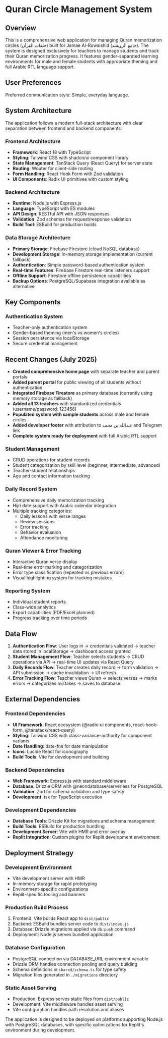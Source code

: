 # Quran Circle Management System

## Overview

This is a comprehensive web application for managing Quran memorization circles (حلقات القرآن) built for Jamae Al-Ruwaishid (جامع الرويشد). The system is designed exclusively for teachers to manage students and track their Quran memorization progress. It features gender-separated learning environments for male and female students with appropriate theming and full Arabic RTL language support.

## User Preferences

Preferred communication style: Simple, everyday language.

## System Architecture

The application follows a modern full-stack architecture with clear separation between frontend and backend components:

### Frontend Architecture
- **Framework**: React 18 with TypeScript
- **Styling**: Tailwind CSS with shadcn/ui component library
- **State Management**: TanStack Query (React Query) for server state
- **Routing**: Wouter for client-side routing
- **Form Handling**: React Hook Form with Zod validation
- **UI Components**: Radix UI primitives with custom styling

### Backend Architecture
- **Runtime**: Node.js with Express.js
- **Language**: TypeScript with ES modules
- **API Design**: RESTful API with JSON responses
- **Validation**: Zod schemas for request/response validation
- **Build Tool**: ESBuild for production builds

### Data Storage Architecture
- **Primary Storage**: Firebase Firestore (cloud NoSQL database)
- **Development Storage**: In-memory storage implementation (current fallback)
- **Authentication**: Simple password-based authentication system
- **Real-time Features**: Firebase Firestore real-time listeners support
- **Offline Support**: Firestore offline persistence capabilities
- **Backup Options**: PostgreSQL/Supabase integration available as alternative

## Key Components

### Authentication System
- Teacher-only authentication system
- Gender-based theming (men's vs women's circles)
- Session persistence via localStorage
- Secure credential management

## Recent Changes (July 2025)
- **Created comprehensive home page** with separate teacher and parent portals
- **Added parent portal** for public viewing of all students without authentication  
- **Integrated Firebase Firestore** as primary database (currently using memory storage as fallback)
- **Added all 13 teachers** with standardized credentials (username/password: 123456)
- **Populated system with sample students** across male and female circles
- **Added developer footer** with attribution to عبدالله بن محمد and Telegram link
- **Complete system ready for deployment** with full Arabic RTL support

### Student Management
- CRUD operations for student records
- Student categorization by skill level (beginner, intermediate, advanced)
- Teacher-student relationships
- Age and contact information tracking

### Daily Record System
- Comprehensive daily memorization tracking
- Hijri date support with Arabic calendar integration
- Multiple tracking categories:
  - Daily lessons with verse ranges
  - Review sessions
  - Error tracking
  - Behavior evaluation
  - Attendance monitoring

### Quran Viewer & Error Tracking
- Interactive Quran verse display
- Real-time error marking and categorization
- Error type classification (repeated vs previous errors)
- Visual highlighting system for tracking mistakes

### Reporting System
- Individual student reports
- Class-wide analytics
- Export capabilities (PDF/Excel planned)
- Progress tracking over time periods

## Data Flow

1. **Authentication Flow**: User logs in → credentials validated → teacher data stored in localStorage → dashboard access granted
2. **Student Management Flow**: Teacher selects students → CRUD operations via API → real-time UI updates via React Query
3. **Daily Records Flow**: Teacher creates daily record → form validation → API submission → cache invalidation → UI refresh
4. **Error Tracking Flow**: Teacher views Quran → selects verses → marks errors → categorizes mistakes → saves to database

## External Dependencies

### Frontend Dependencies
- **UI Framework**: React ecosystem (@radix-ui components, react-hook-form, @tanstack/react-query)
- **Styling**: Tailwind CSS with class-variance-authority for component variants
- **Date Handling**: date-fns for date manipulation
- **Icons**: Lucide React for iconography
- **Build Tools**: Vite for development and building

### Backend Dependencies
- **Web Framework**: Express.js with standard middleware
- **Database**: Drizzle ORM with @neondatabase/serverless for PostgreSQL
- **Validation**: Zod for schema validation and type safety
- **Development**: tsx for TypeScript execution

### Development Dependencies
- **Database Tools**: Drizzle Kit for migrations and schema management
- **Build Tools**: ESBuild for production bundling
- **Development Server**: Vite with HMR and error overlay
- **Replit Integration**: Custom plugins for Replit development environment

## Deployment Strategy

### Development Environment
- Vite development server with HMR
- In-memory storage for rapid prototyping
- Environment-specific configurations
- Replit-specific tooling and banners

### Production Build Process
1. Frontend: Vite builds React app to `dist/public`
2. Backend: ESBuild bundles server code to `dist/index.js`
3. Database: Drizzle migrations applied via `db:push` command
4. Deployment: Node.js serves bundled application

### Database Configuration
- PostgreSQL connection via DATABASE_URL environment variable
- Drizzle ORM handles connection pooling and query building
- Schema definitions in `shared/schema.ts` for type safety
- Migration files generated in `./migrations` directory

### Static Asset Serving
- Production: Express serves static files from `dist/public`
- Development: Vite middleware handles asset serving
- Vite configuration handles path resolution and aliases

The application is designed to be deployed on platforms supporting Node.js with PostgreSQL databases, with specific optimizations for Replit's environment during development.